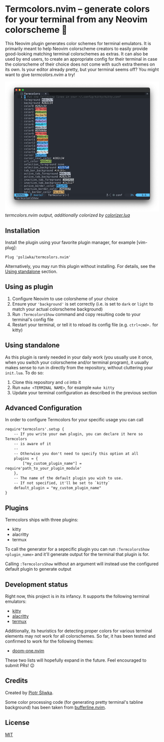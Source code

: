 # Termcolors.nvim – generate colors for your terminal from any Neovim colorscheme :rainbow:

This Neovim plugin generates color schemes for terminal emulators. It is
primarily meant to help Neovim colorscheme creators to easily provide
good-looking matching terminal colorschemes as extras. It can also be used by
end users, to create an appropriate config for their terminal in case the
colorscheme of their choice does not come with such extra themes on its own. Is
your editor already pretty, but your terminal seems off? You might want to give
_termcolors.nvim_ a try!

![termcolors.nvim output screenshot](screenshot.png) _termcolors.nvim output,
additionally colorized by [colorizer.lua]_

[colorizer.lua]: https://github.com/norcalli/nvim-colorizer.lua

## Installation

Install the plugin using your favorite plugin manager, for example [vim-plug]:

```
Plug 'psliwka/termcolors.nvim'
```

Alternatively, you may run this plugin without installing. For details, see the
[Using standalone](#using-standalone) section.

## Using as plugin

1. Configure Neovim to use colorsheme of your choice
2. Ensure your `'background'` is set correctly (i.e. is set to `dark` or `light`
   to match your actual colorscheme background)
3. Run `:TermcolorsShow` command and copy resulting code to your terminal's
   config file
4. Restart your terminal, or tell it to reload its config file (e.g.
   `ctrl+cmd+.` for kitty)

## Using standalone

As this plugin is rarely needed in your daily work (you usually use it once,
when you switch your colorscheme and/or terminal program), it usually makes
sense to run in directly from the repository, without cluttering your
`init.lua`. To do so:

1. Clone this repository and `cd` into it
2. Run `make <TERMINAL NAME>`, for example `make kitty`
3. Update your terminal configuration as described in the previous section

## Advanced Configuration

In order to configure Termcolors for your specific usage you can call

```
require'termcolors'.setup {
    -- If you write your own plugin, you can declare it here so Termcolors
    -- is aware of it
    --
    -- Otherwise you don't need to specify this option at all
    plugins = {
        ["my_custom_plugin_name"] = require'path_to_your_plugin_module'
    },
    -- The name of the default plugin you wish to use.
    -- If not specified, it'll be set to `kitty`
    default_plugin = "my_custom_plugin_name"
}
```

## Plugins

Termcolors ships with three plugins:

* kitty
* alacritty
* termux

To call the generator for a sepecific plugin you can run 
`:TermcolorsShow <plugin_name>` and it'll generate output for the terminal that
plugin is for.

Calling `:TermcolorsShow` without an argument will instead use the configured
default plugin to generate output

## Development status

Right now, this project is in its infancy. It supports the following terminal
emulators:

- [kitty](https://github.com/kovidgoyal/kitty)
- [alacritty](https://github.com/alacritty/alacritty)
- [termux](https://termux.dev)

Additionally, its heuristics for detecting proper colors for various terminal
elements may not work for all colorschemes. So far, it has been tested and
confirmed to work for the following themes:

- [doom-one.nvim](https://github.com/NTBBloodbath/doom-one.nvim)

These two lists will hopefully expand in the future. Feel encouraged to submit
PRs! :wink:

## Credits

Created by [Piotr Śliwka](https://github.com/psliwka).

Some color processing code (for generating pretty terminal's tabline background)
has been taken from [bufferline.nvim].

[bufferline.nvim]: https://github.com/akinsho/bufferline.nvim

## License

[MIT](LICENSE)
